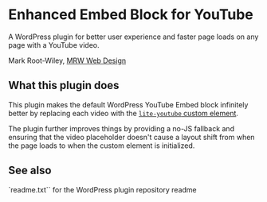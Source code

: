 # Enhanced Embed Block for YouTube

A WordPress plugin for better user experience and faster page loads on any page with a YouTube video.

Mark Root-Wiley, [MRW Web Design](https://MRWweb.com)

## What this plugin does

This plugin makes the default WordPress YouTube Embed block infinitely better by replacing each video with the [`lite-youtube` custom element](https://github.com/justinribeiro/lite-youtube).

The plugin further improves things by providing a no-JS fallback and ensuring that the video placeholder doesn't cause a layout shift from when the page loads to when the custom element is initialized.

## See also

`readme.txt`` for the WordPress plugin repository readme
